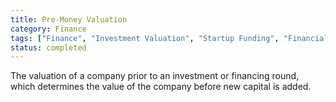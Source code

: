 ```yaml
---
title: Pre-Money Valuation
category: Finance
tags: ["Finance", "Investment Valuation", "Startup Funding", "Financial Planning"]
status: completed
---
```

The valuation of a company prior to an investment or financing round, which determines the value of the company before new capital is added.